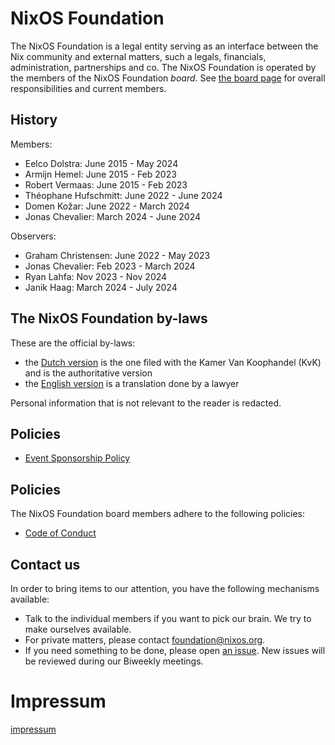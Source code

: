 # NixOS Foundation

The NixOS Foundation is a legal entity serving as an interface between the Nix community and external matters, such a legals, financials, administration, partnerships and co. The NixOS Foundation is operated by the members of the NixOS Foundation _board_. See [the board page](https://nixos.org/community/teams/foundation-board/) for overall responsibilities and current members.

## History

Members:
- Eelco Dolstra: June 2015 - May 2024
- Armijn Hemel: June 2015 - Feb 2023
- Robert Vermaas: June 2015 - Feb 2023
- Théophane Hufschmitt: June 2022 - June 2024
- Domen Kožar: June 2022 - March 2024
- Jonas Chevalier: March 2024 - June 2024

Observers:
- Graham Christensen: June 2022 - May 2023
- Jonas Chevalier: Feb 2023 - March 2024
- Ryan Lahfa: Nov 2023 - Nov 2024
- Janik Haag: March 2024 - July 2024

## The NixOS Foundation by-laws

These are the official by-laws:
- the [Dutch version](./by-laws/Oprichtingsakte_NixOsFoundation.nl.pdf) is the one filed with the Kamer Van Koophandel (KvK) and is the authoritative version
- the [English version](./by-laws/Oprichtingsakte_NixOsFoundation.en.pdf) is a translation done by a lawyer

Personal information that is not relevant to the reader is redacted.

## Policies

* [Event Sponsorship Policy](./policies/sponsorship_policy.md)

## Policies

The NixOS Foundation board members adhere to the following policies:

* [Code of Conduct](policies/code_of_conduct.md)

## Contact us

In order to bring items to our attention, you have the following mechanisms
available:

* Talk to the individual members if you want to pick our brain. We try to make
    ourselves available.
* For private matters, please contact
    [foundation@nixos.org](mailto:foundation@nixos.org).
* If you need something to be done, please open [an
    issue](https://github.com/NixOS/foundation/issues/new). New issues will be
    reviewed during our Biweekly meetings.

# Impressum

[impressum](impressum.md)
